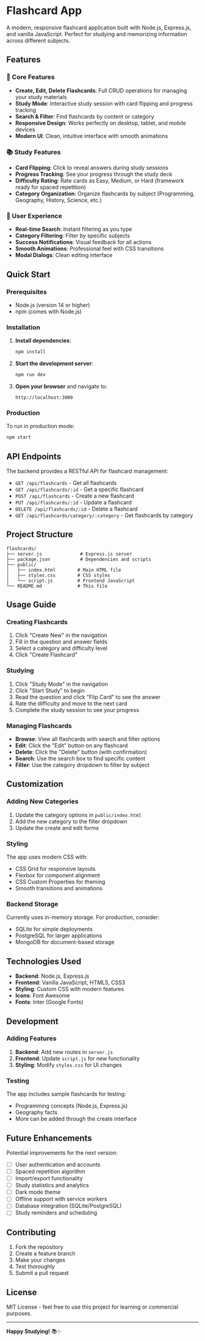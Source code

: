 # Flashcard App

A modern, responsive flashcard application built with Node.js, Express.js, and vanilla JavaScript. Perfect for studying and memorizing information across different subjects.

## Features

### 🎯 Core Features
- **Create, Edit, Delete Flashcards**: Full CRUD operations for managing your study materials
- **Study Mode**: Interactive study session with card flipping and progress tracking
- **Search & Filter**: Find flashcards by content or category
- **Responsive Design**: Works perfectly on desktop, tablet, and mobile devices
- **Modern UI**: Clean, intuitive interface with smooth animations

### 📚 Study Features
- **Card Flipping**: Click to reveal answers during study sessions
- **Progress Tracking**: See your progress through the study deck
- **Difficulty Rating**: Rate cards as Easy, Medium, or Hard (framework ready for spaced repetition)
- **Category Organization**: Organize flashcards by subject (Programming, Geography, History, Science, etc.)

### 🎨 User Experience
- **Real-time Search**: Instant filtering as you type
- **Category Filtering**: Filter by specific subjects
- **Success Notifications**: Visual feedback for all actions
- **Smooth Animations**: Professional feel with CSS transitions
- **Modal Dialogs**: Clean editing interface

## Quick Start

### Prerequisites
- Node.js (version 14 or higher)
- npm (comes with Node.js)

### Installation

1. **Install dependencies**:
   ```bash
   npm install
   ```

2. **Start the development server**:
   ```bash
   npm run dev
   ```

3. **Open your browser** and navigate to:
   ```
   http://localhost:3000
   ```

### Production

To run in production mode:
```bash
npm start
```

## API Endpoints

The backend provides a RESTful API for flashcard management:

- `GET /api/flashcards` - Get all flashcards
- `GET /api/flashcards/:id` - Get a specific flashcard
- `POST /api/flashcards` - Create a new flashcard
- `PUT /api/flashcards/:id` - Update a flashcard
- `DELETE /api/flashcards/:id` - Delete a flashcard
- `GET /api/flashcards/category/:category` - Get flashcards by category

## Project Structure

```
flashcards/
├── server.js              # Express.js server
├── package.json           # Dependencies and scripts
├── public/
│   ├── index.html        # Main HTML file
│   ├── styles.css        # CSS styles
│   └── script.js         # Frontend JavaScript
└── README.md             # This file
```

## Usage Guide

### Creating Flashcards
1. Click "Create New" in the navigation
2. Fill in the question and answer fields
3. Select a category and difficulty level
4. Click "Create Flashcard"

### Studying
1. Click "Study Mode" in the navigation
2. Click "Start Study" to begin
3. Read the question and click "Flip Card" to see the answer
4. Rate the difficulty and move to the next card
5. Complete the study session to see your progress

### Managing Flashcards
- **Browse**: View all flashcards with search and filter options
- **Edit**: Click the "Edit" button on any flashcard
- **Delete**: Click the "Delete" button (with confirmation)
- **Search**: Use the search box to find specific content
- **Filter**: Use the category dropdown to filter by subject

## Customization

### Adding New Categories
1. Update the category options in `public/index.html`
2. Add the new category to the filter dropdown
3. Update the create and edit forms

### Styling
The app uses modern CSS with:
- CSS Grid for responsive layouts
- Flexbox for component alignment
- CSS Custom Properties for theming
- Smooth transitions and animations

### Backend Storage
Currently uses in-memory storage. For production, consider:
- SQLite for simple deployments
- PostgreSQL for larger applications
- MongoDB for document-based storage

## Technologies Used

- **Backend**: Node.js, Express.js
- **Frontend**: Vanilla JavaScript, HTML5, CSS3
- **Styling**: Custom CSS with modern features
- **Icons**: Font Awesome
- **Fonts**: Inter (Google Fonts)

## Development

### Adding Features
1. **Backend**: Add new routes in `server.js`
2. **Frontend**: Update `script.js` for new functionality
3. **Styling**: Modify `styles.css` for UI changes

### Testing
The app includes sample flashcards for testing:
- Programming concepts (Node.js, Express.js)
- Geography facts
- More can be added through the create interface

## Future Enhancements

Potential improvements for the next version:
- [ ] User authentication and accounts
- [ ] Spaced repetition algorithm
- [ ] Import/export functionality
- [ ] Study statistics and analytics
- [ ] Dark mode theme
- [ ] Offline support with service workers
- [ ] Database integration (SQLite/PostgreSQL)
- [ ] Study reminders and scheduling

## Contributing

1. Fork the repository
2. Create a feature branch
3. Make your changes
4. Test thoroughly
5. Submit a pull request

## License

MIT License - feel free to use this project for learning or commercial purposes.

---

**Happy Studying!** 📚✨ 
